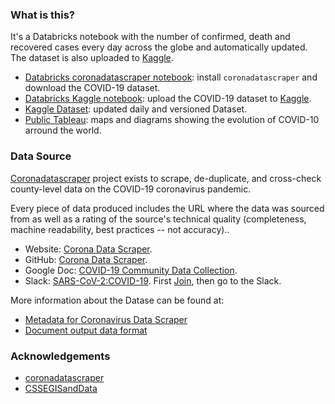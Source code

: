 ### What is this?

It's a Databricks notebook with the number of confirmed, death and recovered cases every day across the globe and automatically updated. The dataset is also uploaded to [Kaggle](https://www.kaggle.com/antonmry/covid19).
 
- [Databricks coronadatascraper notebook](https://databricks-prod-cloudfront.cloud.databricks.com/public/4027ec902e239c93eaaa8714f173bcfc/5083922891908052/469897532896452/2904401718056930/latest.html): install `coronadatascraper` and download the COVID-19 dataset.
- [Databricks Kaggle notebook](https://databricks-prod-cloudfront.cloud.databricks.com/public/4027ec902e239c93eaaa8714f173bcfc/5083922891908052/2568995183456180/2904401718056930/latest.html): upload the COVID-19 dataset to [Kaggle](https://www.kaggle.com/).
- [Kaggle Dataset](https://www.kaggle.com/antonmry/covid19): updated daily and versioned Dataset.
- [Public Tableau](https://public.tableau.com/profile/antonmry/#!/vizhome/NumberofConfirmedDeathandRecoveredcaseseverydayacrosstheglobe/Covid-19Country): maps and diagrams showing the evolution of COVID-10 arround the world.

### Data Source

[Coronadatascraper](https://github.com/lazd/coronadatascraper) project exists to scrape, de-duplicate, and cross-check county-level data on the COVID-19 coronavirus pandemic.

Every piece of data produced includes the URL where the data was sourced from as well as a rating of the source's technical quality (completeness, machine readability, best practices -- not accuracy)..

- Website: [Corona Data Scraper](http://blog.lazd.net/coronadatascraper/#home). 
- GitHub: [Corona Data Scraper](https://github.com/lazd/coronadatascraper). 
- Google Doc: [COVID-19 Community Data Collection](https://docs.google.com/spreadsheets/d/1T2cSvWvUvurnOuNFj2AMPGLpuR2yVs3-jdd_urfWU4c/edit#gid=0). 
- Slack: [SARS-CoV-2:COVID-19](https://join.slack.com/t/sars-cov-2covid-19/shared_invite/zt-cr6ln0ph-6eDATfSUNDtFK3mlQxqYKw). First [Join](https://join.slack.com/t/sars-cov-2covid-19/shared_invite/zt-cr6ln0ph-6eDATfSUNDtFK3mlQxqYKw), then go to the Slack.

More information about the Datase can be found at:

- [Metadata for Coronavirus Data Scraper](https://github.com/CoronaVirusDataTeam/docs/blob/master/metadata.md)
- [Document output data format](https://github.com/lazd/coronadatascraper/issues/49)

### Acknowledgements

- [coronadatascraper](https://github.com/lazd/coronadatascraper)
- [CSSEGISandData](https://github.com/CSSEGISandData/COVID-19/issues/558)
